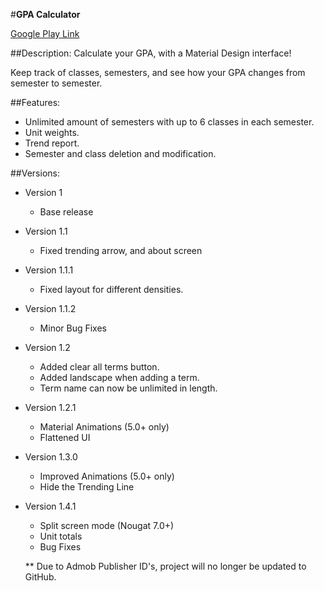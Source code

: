 #**GPA Calculator**

[Google Play Link](https://play.google.com/store/apps/details?id=com.shrimpwongton.gpacalculator)

##Description:
Calculate your GPA, with a Material Design interface!

Keep track of classes, semesters, and see how your GPA changes from semester to semester.

##Features:
- Unlimited amount of semesters with up to 6 classes in each semester.
- Unit weights.
- Trend report.
- Semester and class deletion and modification.

##Versions:
- Version 1  
  - Base release
- Version 1.1  
  - Fixed trending arrow, and about screen
- Version 1.1.1  
  - Fixed layout for different densities.
- Version 1.1.2  
  - Minor Bug Fixes
- Version 1.2  
  - Added clear all terms button.
  - Added landscape when adding a term.
  - Term name can now be unlimited in length.
- Version 1.2.1
  - Material Animations (5.0+ only)
  - Flattened UI
- Version 1.3.0
  - Improved Animations (5.0+ only)
  - Hide the Trending Line
- Version 1.4.1
  - Split screen mode (Nougat 7.0+)
  - Unit totals
  - Bug Fixes
  
  ** Due to Admob Publisher ID's, project will no longer be updated to GitHub.




